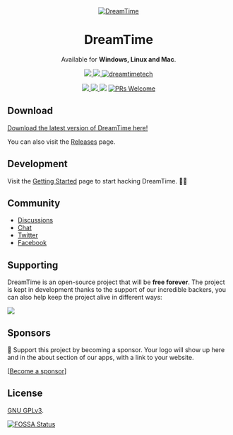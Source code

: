 <div align="center">
  <a href="https://dreamtime.tech">
    <img src="assets/dreamtime.png" alt="DreamTime">
  </a>
  
  <h1 align="center">DreamTime</h1>

  <p align="center">
    Available for <strong>Windows, Linux and Mac</strong>.
  </p>
</div>

<p align="center">
  <a href="https://github.com/dreamnettech/dreamtime/actions">
    <img src="https://github.com/dreamnettech/dreamtime/workflows/Build/badge.svg" />
  </a>
  <a href="https://github.com/dreamnettech/dreamtime/releases">
    <img src="https://img.shields.io/github/downloads/dreamnettech/dreamtime/total?logo=github&logoColor=white" />
  </a>
  <a href="https://snapcraft.io/dreamtimetech">
    <img alt="dreamtimetech" src="https://snapcraft.io/dreamtimetech/badge.svg" />
  </a>
</p>

<p align="center">
  <a target="_blank" href="https://www.codacy.com/app/kolessios/dreamtime?utm_source=github.com&amp;utm_medium=referral&amp;utm_content=dreamnettech/dreamtime&amp;utm_campaign=Badge_Grade">
    <img src="https://api.codacy.com/project/badge/Grade/0ecb8ba6eeae42e7bfd0d414d1bacee1" />
  </a>
  <a target="_blank" href="https://codeclimate.com/github/private-dreamnet/dreamtime/maintainability">
    <img src="https://api.codeclimate.com/v1/badges/8d325515768f221e235f/maintainability" />
  </a>
  <img src="https://img.shields.io/github/license/dreamnettech/dreampower" />
  <a href="CONTRIBUTING.md#pull-requests">
    <img src="https://img.shields.io/badge/PRs-welcome-brightgreen.svg" alt="PRs Welcome">
  </a>
</p>

## Download

[Download the latest version of DreamTime here!](https://dreamtime.tech/docs/installation)

You can also visit the [Releases](https://github.com/dreamnettech/dreamtime/releases) page.

## Development

Visit the [Getting Started](https://dreamtime.tech/docs/development/getting-started) page to start hacking DreamTime. 👩‍💻

## Community

- [Discussions](https://forum.dreamtime.tech)
- [Chat](https://chat.dreamnet.tech)
- [Twitter](https://twitter.com/DreamNetTechno)
- [Facebook](https://web.facebook.com/DreamNetTechnology)

## Supporting

DreamTime is an open-source project that will be **free forever**. The project is kept in development thanks to the support of our incredible backers, you can also help keep the project alive in different ways:

[![](https://img.shields.io/badge/%F0%9F%92%96-Support%20us-red?style=for-the-badge)](https://dreamtime.tech/docs/support/support-us)

## Sponsors

🥰 Support this project by becoming a sponsor. Your logo will show up here and in the about section of our apps, with a link to your website. 

[[Become a sponsor](https://www.patreon.com/join/dreamnet/checkout?rid=4426478)]

## License

[GNU GPLv3](./LICENSE).

[![FOSSA Status](https://app.fossa.io/api/projects/git%2Bgithub.com%2Fdreamnettech%2Fdreamtime.svg?type=large)](https://app.fossa.io/projects/git%2Bgithub.com%2Fdreamnettech%2Fdreamtime?ref=badge_large)
